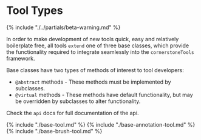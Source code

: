 # Tool Types

{% include "./../partials/beta-warning.md" %}

In order to make development of new tools quick, easy and relatively boilerplate free, all tools `extend` one of three base classes, which provide the functionality required to integrate seamlessly into the `cornerstoneTools` framework.

Base classes have two types of methods of interest to tool developers:
- `@abstract` methods - These methods must be implemented by subclasses.
- `@virtual` methods - These methods have default functionality, but may be overridden by subclasses to alter functionality.

Check the `api` docs for full documentation of the api.

{% include "./base-tool.md" %}
{% include "./base-annotation-tool.md" %}
{% include "./base-brush-tool.md" %}
